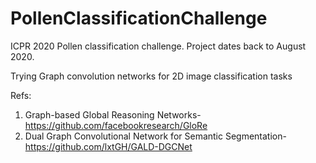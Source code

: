# PollenClassificationChallenge

ICPR 2020 Pollen classification challenge. Project dates back to August 2020.

Trying Graph convolution networks for 2D image classification tasks

Refs:
1) Graph-based Global Reasoning Networks- https://github.com/facebookresearch/GloRe
2) Dual Graph Convolutional Network for Semantic Segmentation- https://github.com/lxtGH/GALD-DGCNet

